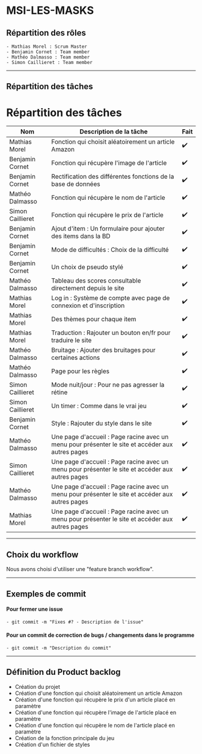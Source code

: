 # MSI-LES-MASKS

## Répartition des rôles 
    - Mathias Morel : Scrum Master
    - Benjamin Cornet : Team member
    - Mathéo Dalmasso : Team member
    - Simon Caillieret : Team member

---

## Répartition des tâches

# Répartition des tâches

| Nom             | Description de la tâche                                                                 | Fait      |
|-----------------|-----------------------------------------------------------------------------------------|-----------|
| Mathias Morel   | Fonction qui choisit aléatoirement un article Amazon                                    | ✔️        |
| Benjamin Cornet | Fonction qui récupère l'image de l'article                                              | ✔️        |
| Benjamin Cornet | Rectification des différentes fonctions de la base de données                           | ✔️        |
| Mathéo Dalmasso | Fonction qui récupère le nom de l'article                                               | ✔️        |
| Simon Caillieret| Fonction qui récupère le prix de l'article                                              | ✔️        |
| Benjamin Cornet | Ajout d'item : Un formulaire pour ajouter des items dans la BD                          | ✔️        |
| Benjamin Cornet | Mode de difficultés : Choix de la difficulté                                            | ✔️        |
| Benjamin Cornet | Un choix de pseudo stylé                                                                | ✔️        |
| Mathéo Dalmasso | Tableau des scores consultable directement depuis le site                               | ✔️        |
| Mathias Morel   | Log in : Système de compte avec page de connexion et d'inscription                      | ✔️        |
| Mathias Morel   | Des thèmes pour chaque item                                                             | ✔️        |
| Mathias Morel   | Traduction : Rajouter un bouton en/fr pour traduire le site                             | ✔️        |
| Mathéo Dalmasso | Bruitage : Ajouter des bruitages pour certaines actions                                 | ✔️        |
| Mathéo Dalmasso | Page pour les règles                                                                    | ✔️        |
| Simon Caillieret| Mode nuit/jour : Pour ne pas agresser la rétine                                         | ✔️        |
| Simon Caillieret| Un timer : Comme dans le vrai jeu                                                       | ✔️        |
| Benjamin Cornet | Style : Rajouter du style dans le site                                                  | ✔️        |
| Mathéo Dalmasso | Une page d'accueil : Page racine avec un menu pour présenter le site et accéder aux autres pages | ✔️        |
| Simon Caillieret| Une page d'accueil : Page racine avec un menu pour présenter le site et accéder aux autres pages | ✔️        |
| Mathéo Dalmasso | Une page d'accueil : Page racine avec un menu pour présenter le site et accéder aux autres pages | ✔️        |
| Mathias Morel   | Une page d'accueil : Page racine avec un menu pour présenter le site et accéder aux autres pages | ✔️        |

---

## Choix du workflow

Nous avons choisi d'utiliser une "feature branch workflow".

---

## Exemples de commit

#### Pour fermer une issue
    - git commit -m "Fixes #? - Description de l'issue"

#### Pour un commit de correction de bugs / changements dans le programme
    - git commit -m "Description du commit"
    
    
---

## Définition du Product backlog

* Création du projet
* Création d'une fonction qui choisit aléatoirement un article Amazon
* Création d'une fonction qui récupère le prix d'un article placé en paramètre
* Création d'une fonction qui récupère l'image de l'article placé en paramètre
* Création d'une fonction qui récupère le nom de l'article placé en paramètre
* Création de la fonction principale du jeu
* Création d'un fichier de styles 
